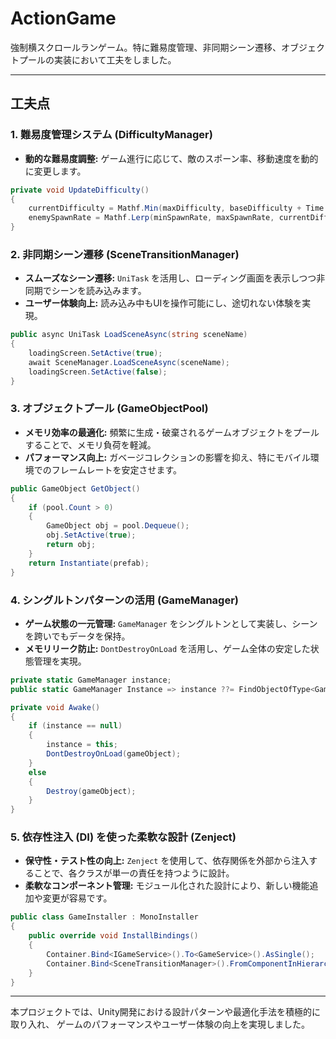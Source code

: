 # ActionGame
強制横スクロールランゲーム。特に難易度管理、非同期シーン遷移、オブジェクトプールの実装において工夫をしました。

---

## 工夫点

### 1. 難易度管理システム (DifficultyManager)

- **動的な難易度調整:** ゲーム進行に応じて、敵のスポーン率、移動速度を動的に変更します。

```csharp
private void UpdateDifficulty()
{
    currentDifficulty = Mathf.Min(maxDifficulty, baseDifficulty + Time.timeSinceLevelLoad * difficultyIncreaseRate);
    enemySpawnRate = Mathf.Lerp(minSpawnRate, maxSpawnRate, currentDifficulty / maxDifficulty);
}
```

### 2. 非同期シーン遷移 (SceneTransitionManager)

- **スムーズなシーン遷移:** `UniTask` を活用し、ローディング画面を表示しつつ非同期でシーンを読み込みます。
- **ユーザー体験向上:** 読み込み中もUIを操作可能にし、途切れない体験を実現。

```csharp
public async UniTask LoadSceneAsync(string sceneName)
{
    loadingScreen.SetActive(true);
    await SceneManager.LoadSceneAsync(sceneName);
    loadingScreen.SetActive(false);
}
```

### 3. オブジェクトプール (GameObjectPool)

- **メモリ効率の最適化:** 頻繁に生成・破棄されるゲームオブジェクトをプールすることで、メモリ負荷を軽減。
- **パフォーマンス向上:** ガベージコレクションの影響を抑え、特にモバイル環境でのフレームレートを安定させます。

```csharp
public GameObject GetObject()
{
    if (pool.Count > 0)
    {
        GameObject obj = pool.Dequeue();
        obj.SetActive(true);
        return obj;
    }
    return Instantiate(prefab);
}
```

### 4. シングルトンパターンの活用 (GameManager)

- **ゲーム状態の一元管理:** `GameManager` をシングルトンとして実装し、シーンを跨いでもデータを保持。
- **メモリリーク防止:** `DontDestroyOnLoad` を活用し、ゲーム全体の安定した状態管理を実現。

```csharp
private static GameManager instance;
public static GameManager Instance => instance ??= FindObjectOfType<GameManager>();

private void Awake()
{
    if (instance == null)
    {
        instance = this;
        DontDestroyOnLoad(gameObject);
    }
    else
    {
        Destroy(gameObject);
    }
}
```

### 5. 依存性注入 (DI) を使った柔軟な設計 (Zenject)

- **保守性・テスト性の向上:** `Zenject` を使用して、依存関係を外部から注入することで、各クラスが単一の責任を持つように設計。
- **柔軟なコンポーネント管理:** モジュール化された設計により、新しい機能追加や変更が容易です。

```csharp
public class GameInstaller : MonoInstaller
{
    public override void InstallBindings()
    {
        Container.Bind<IGameService>().To<GameService>().AsSingle();
        Container.Bind<SceneTransitionManager>().FromComponentInHierarchy().AsSingle();
    }
}
```

---

本プロジェクトでは、Unity開発における設計パターンや最適化手法を積極的に取り入れ、
ゲームのパフォーマンスやユーザー体験の向上を実現しました。

